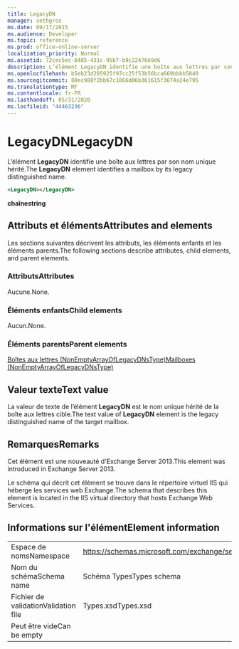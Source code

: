 ```yaml
---
title: LegacyDN
manager: sethgros
ms.date: 09/17/2015
ms.audience: Developer
ms.topic: reference
ms.prod: office-online-server
localization_priority: Normal
ms.assetid: 72cec5ec-8485-431c-95b7-b9c2247669d6
description: L’élément LegacyDN identifie une boîte aux lettres par son nom unique hérité.
ms.openlocfilehash: b5eb23d285925f97cc25f53b56bca669bbbb5840
ms.sourcegitcommit: 88ec988f2bb67c1866d06b361615f3674a24e795
ms.translationtype: MT
ms.contentlocale: fr-FR
ms.lasthandoff: 05/31/2020
ms.locfileid: "44463236"
---
```

# <a name="legacydn"></a><span data-ttu-id="4f025-103">LegacyDN</span><span class="sxs-lookup"><span data-stu-id="4f025-103">LegacyDN</span></span>

<span data-ttu-id="4f025-104">L’élément **LegacyDN** identifie une boîte aux lettres par son nom unique hérité.</span><span class="sxs-lookup"><span data-stu-id="4f025-104">The **LegacyDN** element identifies a mailbox by its legacy distinguished name.</span></span> 
  
```XML
<LegacyDN></LegacyDN>
```

<span data-ttu-id="4f025-105">**chaîne**</span><span class="sxs-lookup"><span data-stu-id="4f025-105">**string**</span></span>

## <a name="attributes-and-elements"></a><span data-ttu-id="4f025-106">Attributs et éléments</span><span class="sxs-lookup"><span data-stu-id="4f025-106">Attributes and elements</span></span>

<span data-ttu-id="4f025-107">Les sections suivantes décrivent les attributs, les éléments enfants et les éléments parents.</span><span class="sxs-lookup"><span data-stu-id="4f025-107">The following sections describe attributes, child elements, and parent elements.</span></span>
  
### <a name="attributes"></a><span data-ttu-id="4f025-108">Attributs</span><span class="sxs-lookup"><span data-stu-id="4f025-108">Attributes</span></span>

<span data-ttu-id="4f025-109">Aucune.</span><span class="sxs-lookup"><span data-stu-id="4f025-109">None.</span></span>
  
### <a name="child-elements"></a><span data-ttu-id="4f025-110">Éléments enfants</span><span class="sxs-lookup"><span data-stu-id="4f025-110">Child elements</span></span>

<span data-ttu-id="4f025-111">Aucun.</span><span class="sxs-lookup"><span data-stu-id="4f025-111">None.</span></span>
  
### <a name="parent-elements"></a><span data-ttu-id="4f025-112">Éléments parents</span><span class="sxs-lookup"><span data-stu-id="4f025-112">Parent elements</span></span>

[<span data-ttu-id="4f025-113">Boîtes aux lettres (NonEmptyArrayOfLegacyDNsType)</span><span class="sxs-lookup"><span data-stu-id="4f025-113">Mailboxes (NonEmptyArrayOfLegacyDNsType)</span></span>](mailboxes-nonemptyarrayoflegacydnstype.md)
  
## <a name="text-value"></a><span data-ttu-id="4f025-114">Valeur texte</span><span class="sxs-lookup"><span data-stu-id="4f025-114">Text value</span></span>

<span data-ttu-id="4f025-115">La valeur de texte de l’élément **LegacyDN** est le nom unique hérité de la boîte aux lettres cible.</span><span class="sxs-lookup"><span data-stu-id="4f025-115">The text value of **LegacyDN** element is the legacy distinguished name of the target mailbox.</span></span> 
  
## <a name="remarks"></a><span data-ttu-id="4f025-116">Remarques</span><span class="sxs-lookup"><span data-stu-id="4f025-116">Remarks</span></span>

<span data-ttu-id="4f025-117">Cet élément est une nouveauté d'Exchange Server 2013.</span><span class="sxs-lookup"><span data-stu-id="4f025-117">This element was introduced in Exchange Server 2013.</span></span>
  
<span data-ttu-id="4f025-118">Le schéma qui décrit cet élément se trouve dans le répertoire virtuel IIS qui héberge les services web Exchange.</span><span class="sxs-lookup"><span data-stu-id="4f025-118">The schema that describes this element is located in the IIS virtual directory that hosts Exchange Web Services.</span></span>
  
## <a name="element-information"></a><span data-ttu-id="4f025-119">Informations sur l'élément</span><span class="sxs-lookup"><span data-stu-id="4f025-119">Element information</span></span>

|||
|:-----|:-----|
|<span data-ttu-id="4f025-120">Espace de noms</span><span class="sxs-lookup"><span data-stu-id="4f025-120">Namespace</span></span>  <br/> |https://schemas.microsoft.com/exchange/services/2006/types  <br/> |
|<span data-ttu-id="4f025-121">Nom du schéma</span><span class="sxs-lookup"><span data-stu-id="4f025-121">Schema name</span></span>  <br/> |<span data-ttu-id="4f025-122">Schéma Types</span><span class="sxs-lookup"><span data-stu-id="4f025-122">Types schema</span></span>  <br/> |
|<span data-ttu-id="4f025-123">Fichier de validation</span><span class="sxs-lookup"><span data-stu-id="4f025-123">Validation file</span></span>  <br/> |<span data-ttu-id="4f025-124">Types.xsd</span><span class="sxs-lookup"><span data-stu-id="4f025-124">Types.xsd</span></span>  <br/> |
|<span data-ttu-id="4f025-125">Peut être vide</span><span class="sxs-lookup"><span data-stu-id="4f025-125">Can be empty</span></span>  <br/> ||
   

